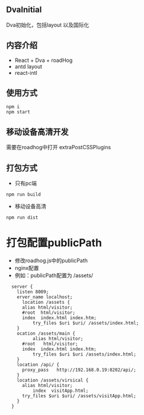 ## DvaInitial
Dva初始化，包括layout 以及国际化
## 内容介绍
- React + Dva + roadHog
- antd layout
- react-intl
## 使用方式
```
npm i
npm start
````
## 移动设备高清开发
需要在roadhog中打开 extraPostCSSPlugins
## 打包方式
* 只有pc端
```
npm run build
```
* 移动设备高清
```
npm run dist
```

# 打包配置publicPath
* 修改roadhog.js中的publicPath
* nginx配置
* 例如：publicPath配置为 /assets/
```(javascript)
  server {
    listen 8009;
    erver_name localhost;    
	  location /assets {
      alias html/visitor;
      #root  html/visitor;
      index  index.html index.htm;
		  try_files $uri $uri/ /assets/index.html;
    }
    ocation /assets/main {
		  alias html/visitor;
      #root   html/visitor;
      index  index.html index.htm;
		  try_files $uri $uri /assets/index.html;
    }
    location /api/ {
      proxy_pass   http://192.168.0.19:8202/api/;
    }
    location /assets/virsical {    
      alias html/visitor;
		  index  visitApp.html;
      try_files $uri $uri/ /assets/visitApp.html;
    }
  }
```
